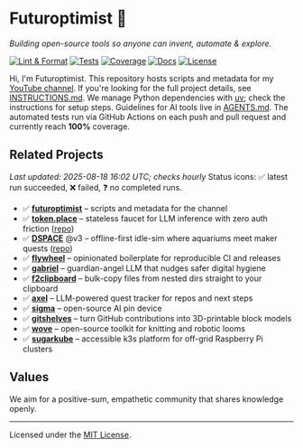 # Futuroptimist 👋

*Building open-source tools so anyone can invent, automate & explore.*

[![Lint & Format](https://img.shields.io/github/actions/workflow/status/futuroptimist/futuroptimist/.github/workflows/01-lint-format.yml?label=lint%20%26%20format)](https://github.com/futuroptimist/futuroptimist/actions/workflows/01-lint-format.yml)
[![Tests](https://img.shields.io/github/actions/workflow/status/futuroptimist/futuroptimist/.github/workflows/02-tests.yml?label=tests)](https://github.com/futuroptimist/futuroptimist/actions/workflows/02-tests.yml)
[![Coverage](https://codecov.io/gh/futuroptimist/futuroptimist/branch/main/graph/badge.svg)](https://app.codecov.io/gh/futuroptimist/futuroptimist/branch/main)
[![Docs](https://img.shields.io/github/actions/workflow/status/futuroptimist/futuroptimist/.github/workflows/03-docs.yml?label=docs)](https://github.com/futuroptimist/futuroptimist/actions/workflows/03-docs.yml)
[![License](https://img.shields.io/github/license/futuroptimist/futuroptimist)](LICENSE)

Hi, I'm Futuroptimist. This repository hosts scripts and metadata for my
[YouTube channel](https://www.youtube.com/@futuroptimist).
If you're looking for the full project details, see
[INSTRUCTIONS.md](INSTRUCTIONS.md). We manage Python dependencies with
[uv](https://docs.astral.sh/uv/); check the instructions for setup steps.
Guidelines for AI tools live in [AGENTS.md](AGENTS.md). The automated tests
run via GitHub Actions on each push and pull request and currently reach
**100%** coverage.

## Related Projects
_Last updated: 2025-08-18 16:02 UTC; checks hourly_
Status icons: ✅ latest run succeeded, ❌ failed, ❓ no completed runs.
- ✅ **[futuroptimist](https://github.com/futuroptimist/futuroptimist)** – scripts and metadata for the channel
- ✅ **[token.place](https://token.place)** – stateless faucet for LLM inference with zero auth friction ([repo](https://github.com/futuroptimist/token.place))
- ✅ **[DSPACE](https://democratized.space)** @v3 – offline-first idle-sim where aquariums meet maker quests ([repo](https://github.com/democratizedspace/dspace/tree/v3))
- ✅ **[flywheel](https://github.com/futuroptimist/flywheel)** – opinionated boilerplate for reproducible CI and releases
- ✅ **[gabriel](https://github.com/futuroptimist/gabriel)** – guardian-angel LLM that nudges safer digital hygiene
- ✅ **[f2clipboard](https://github.com/futuroptimist/f2clipboard)** – bulk-copy files from nested dirs straight to your clipboard
- ✅ **[axel](https://github.com/futuroptimist/axel)** – LLM-powered quest tracker for repos and next steps
- ✅ **[sigma](https://github.com/futuroptimist/sigma)** – open-source AI pin device
- ✅ **[gitshelves](https://github.com/futuroptimist/gitshelves)** – turn GitHub contributions into 3D-printable block models
- ✅ **[wove](https://github.com/futuroptimist/wove)** – open-source toolkit for knitting and robotic looms
- ✅ **[sugarkube](https://github.com/futuroptimist/sugarkube)** – accessible k3s platform for off-grid Raspberry Pi clusters

## Values

We aim for a positive-sum, empathetic community that shares knowledge openly.

---

Licensed under the [MIT License](LICENSE).
